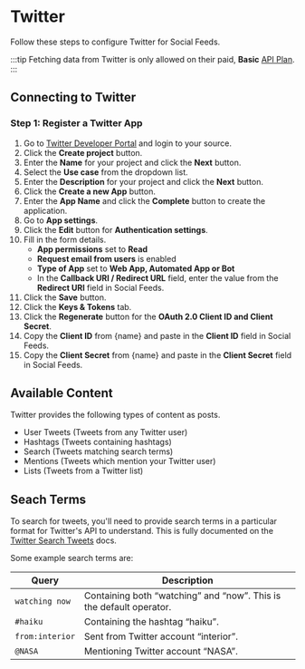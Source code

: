 # Twitter
Follow these steps to configure Twitter for Social Feeds.

:::tip
Fetching data from Twitter is only allowed on their paid, **Basic** [API Plan](https://developer.twitter.com/en/docs/twitter-api/getting-started/about-twitter-api).
:::

## Connecting to Twitter

### Step 1: Register a Twitter App
1. Go to <a href="https://developer.twitter.com/en/apps" target="_blank">Twitter Developer Portal</a> and login to your source.
1. Click the **Create project** button.
1. Enter the **Name** for your project and click the **Next** button.
1. Select the **Use case** from the dropdown list.
1. Enter the **Description** for your project and click the **Next** button.
1. Click the **Create a new App** button.
1. Enter the **App Name** and click the **Complete** button to create the application.
1. Go to **App settings**.
1. Click the **Edit** button for **Authentication settings**.
1. Fill in the form details.
    - **App permissions** set to **Read**
    - **Request email from users** is enabled
    - **Type of App** set to **Web App, Automated App or Bot**
    - In the **Callback URI / Redirect URL** field, enter the value from the **Redirect URI** field in Social Feeds.
1. Click the **Save** button.
1. Click the **Keys & Tokens** tab.
1. Click the **Regenerate** button for the **OAuth 2.0 Client ID and Client Secret**.
1. Copy the **Client ID** from {name} and paste in the **Client ID** field in Social Feeds.
1. Copy the **Client Secret** from {name} and paste in the **Client Secret** field in Social Feeds.

## Available Content
Twitter provides the following types of content as posts.

- User Tweets (Tweets from any Twitter user)
- Hashtags (Tweets containing hashtags)
- Search (Tweets matching search terms)
- Mentions (Tweets which mention your Twitter user)
- Lists (Tweets from a Twitter list)

## Seach Terms
To search for tweets, you'll need to provide search terms in a particular format for Twitter's API to understand. This is fully documented on the [Twitter Search Tweets](https://developer.twitter.com/en/docs/twitter-api/tweets/search/integrate/build-a-query) docs.

Some example search terms are:

Query | Description
--- | ---
`watching now` | Containing both “watching” and “now”. This is the default operator.
`#haiku` | Containing the hashtag “haiku”.
`from:interior` | Sent from Twitter account “interior”.
`@NASA` | Mentioning Twitter account “NASA”.
